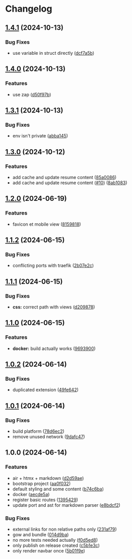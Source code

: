 # Changelog

## [1.4.1](https://github.com/shortcuts/codes/compare/v1.4.0...v1.4.1) (2024-10-13)


### Bug Fixes

* use variable in struct directly ([dcf7a5b](https://github.com/shortcuts/codes/commit/dcf7a5bb86b4777fd2f557defa8b42c839920879))

## [1.4.0](https://github.com/shortcuts/codes/compare/v1.3.1...v1.4.0) (2024-10-13)

### Features

- use zap ([d50f97b](https://github.com/shortcuts/codes/commit/d50f97b567a92b109d60bb46a5aa0e11db1c2feb))

## [1.3.1](https://github.com/shortcuts/codes/compare/v1.3.0...v1.3.1) (2024-10-13)

### Bug Fixes

- env isn't private ([abba145](https://github.com/shortcuts/codes/commit/abba145246905a39ed7ddc1df3082a805105c352))

## [1.3.0](https://github.com/shortcuts/codes/compare/v1.2.0...v1.3.0) (2024-10-12)

### Features

- add cache and update resume content ([85a0086](https://github.com/shortcuts/codes/commit/85a0086d624c903c21e4a2a58b97f140ecd02b9b))
- add cache and update resume content ([#10](https://github.com/shortcuts/codes/issues/10)) ([8ab1083](https://github.com/shortcuts/codes/commit/8ab1083ab9d69d23e1a4805e19fe1472f49fdd45))

## [1.2.0](https://github.com/shortcuts/codes/compare/v1.1.2...v1.2.0) (2024-06-19)

### Features

- favicon et mobile view ([8159818](https://github.com/shortcuts/codes/commit/8159818f729cadb44c73ee0965cefcbad4e4605b))

## [1.1.2](https://github.com/shortcuts/codes/compare/v1.1.1...v1.1.2) (2024-06-15)

### Bug Fixes

- conflicting ports with traefik ([2b07e2c](https://github.com/shortcuts/codes/commit/2b07e2c945da9151cee702bafae64cecd7015b61))

## [1.1.1](https://github.com/shortcuts/codes/compare/v1.1.0...v1.1.1) (2024-06-15)

### Bug Fixes

- **css:** correct path with views ([d209878](https://github.com/shortcuts/codes/commit/d209878c517f4a2b12661e9be06f6ac02a206dd5))

## [1.1.0](https://github.com/shortcuts/codes/compare/v1.0.2...v1.1.0) (2024-06-15)

### Features

- **docker:** build actually works ([9693900](https://github.com/shortcuts/codes/commit/969390001124d544dc213be38bcfa79338d1e39a))

## [1.0.2](https://github.com/shortcuts/codes/compare/v1.0.1...v1.0.2) (2024-06-14)

### Bug Fixes

- duplicated extension ([49fe642](https://github.com/shortcuts/codes/commit/49fe6429eb1be4477bdd6f2afc1449620b225138))

## [1.0.1](https://github.com/shortcuts/codes/compare/v1.0.0...v1.0.1) (2024-06-14)

### Bug Fixes

- build platform ([78d6ec2](https://github.com/shortcuts/codes/commit/78d6ec24fdc0b202f65e421dd6e71c5047ad20ff))
- remove unused network ([9dafc47](https://github.com/shortcuts/codes/commit/9dafc47da69f19600d3b7d8f2a34b0e108999de0))

## 1.0.0 (2024-06-14)

### Features

- air + htmx + markdown ([d2d59ae](https://github.com/shortcuts/codes/commit/d2d59ae18697b70593f076945e707c797bd056f1))
- bootstrap project ([aa0f032](https://github.com/shortcuts/codes/commit/aa0f032c11da944541a3090cfe126ea64cb92b67))
- default styling and some content ([b74c6ba](https://github.com/shortcuts/codes/commit/b74c6ba3343017bf427cb0d807edebcd9813891c))
- docker ([aecde5a](https://github.com/shortcuts/codes/commit/aecde5a95cb11922c0d50487d0295e285b9e8140))
- register basic routes ([1395429](https://github.com/shortcuts/codes/commit/13954298b20153fa6ed6007d345b71f9d3647f2c))
- update port and ast for markdown parser ([e8bdcf2](https://github.com/shortcuts/codes/commit/e8bdcf2b301d16c3bab5ced92a069b8e7db94d95))

### Bug Fixes

- external links for non relative paths only ([231af79](https://github.com/shortcuts/codes/commit/231af79507a3f7ef5dade94f49493b28b42bd863))
- gow and bundle ([014d9ba](https://github.com/shortcuts/codes/commit/014d9baf6368d4b234c68d5e28699ce355c2d5e7))
- no more tests needed actually ([f0d5ed8](https://github.com/shortcuts/codes/commit/f0d5ed83f653a33bacba65c9a9fa6307cd4f7971))
- only publish on release created ([c5b1e3c](https://github.com/shortcuts/codes/commit/c5b1e3cee254659b5cc5c12040f214ee9076c5e6))
- only render navbar once ([5b01f9e](https://github.com/shortcuts/codes/commit/5b01f9e46a7d749b996a90027acac9be942e9761))
